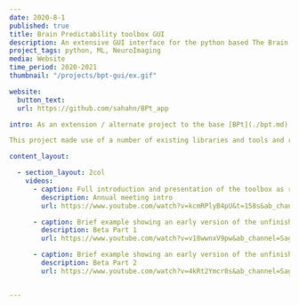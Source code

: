 ```yaml
---
date: 2020-8-1
published: true
title: Brain Predictability toolbox GUI
description: An extensive GUI interface for the python based The Brain Predictability toolbox
project_tags: python, ML, NeuroImaging
media: Website
time_period: 2020-2021
thumbnail: "/projects/bpt-gui/ex.gif"

website:
  button_text:
  url: https://github.com/sahahn/BPt_app

intro: As an extension / alternate project to the base [BPt](./bpt.md) library, I developed an extensive GUI interface written in javascript, with a backend apache webserver in python and PHP. Presentations regarding this GUI were given at the ABCD and ENIGMA group annual meetings respectively in 2020. 

This project made use of a number of existing libraries and tools and represents a modern web UI applet approach to machine learning. While not actively maintained, this project involved a tremendous amount of work, and was a valuable learning experience for designing web applications. 

content_layout:

  - section_layout: 2col
    videos:
      - caption: Full introduction and presentation of the toolbox as recorded and presented for the ABCD annual meeting in 2020.
        description: Annual meeting intro
        url: https://www.youtube.com/watch?v=kcmRPlyB4pU&t=158s&ab_channel=SageHahn

      - caption: Brief example showing an early version of the unfinished library part 1
        description: Beta Part 1
        url: https://www.youtube.com/watch?v=v18wwnxV9pw&ab_channel=SageHahn

      - caption: Brief example showing an early version of the unfinished library part 1
        description: Beta Part 2
        url: https://www.youtube.com/watch?v=4kRt2Ymcr8s&ab_channel=SageHahn


---
```

